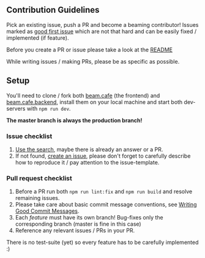 ## Contribution Guidelines

Pick an existing issue, push a PR and become a beaming contributor!
Issues marked as [good first issue](https://github.com/dot-cafe/beam.cafe/issues?q=is%3Aopen+is%3Aissue+label%3A%22good+first+issue%22) which are not that hard and can be easily fixed / implemented (if feature).

Before you create a PR or issue please take a look at the [README](https://github.com/ovanta/vue-cloudfront/blob/master/README.md)

While writing issues / making PRs, please be as specific as possible.

## Setup
You'll need to clone / fork both [beam.cafe](https://github.com/dot-cafe/beam.cafe) (the frontend) and [beam.cafe.backend](https://github.com/dot-cafe/beam.cafe.backend),
install them on your local machine and start both dev-servers with `npm run dev`.

**The master branch is always the production branch!**

### Issue checklist

 1. [Use the search](https://github.com/dot-cafe/beam.cafesearch?type=Issues), maybe there is already an answer or a PR.
 2. If not found, [create an issue](https://github.com/dot-cafe/beam.cafe/issues/new), please don't forget to carefully describe how to reproduce it / pay attention to the issue-template.

### Pull request checklist

 1. Before a PR run both `npm run lint:fix` and `npm run build` and resolve remaining issues.
 2. Please take care about basic commit message conventions, see [Writing Good Commit Messages](https://github.com/erlang/otp/wiki/writing-good-commit-messages).
 3. Each _feature_ must have its own branch! Bug-fixes only the corresponding branch (master is fine in this case)
 4. Reference any relevant issues / PRs in your PR.

There is no test-suite (yet) so every feature has to be carefully implemented :)
